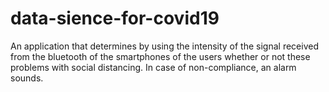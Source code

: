 # data-sience-for-covid19
An application that determines by using the intensity of the signal received from the bluetooth of the smartphones of the users whether or not these problems with social distancing. In case of non-compliance, an alarm sounds.
